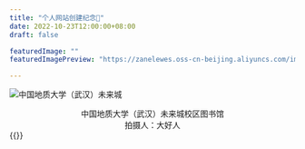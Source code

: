 ```yaml
---
title: "个人网站创建纪念👋"
date: 2022-10-23T12:00:00+08:00
draft: false

featuredImage: ""
featuredImagePreview: "https://zanelewes.oss-cn-beijing.aliyuncs.com/img/202211021240319.jpg"

---
```


![中国地质大学（武汉）未来城](https://zanelewes.oss-cn-beijing.aliyuncs.com/img/202211021240319.jpg)  
<center><font face="楷体" >中国地质大学（武汉）未来城校区图书馆</font></center>
<center><font face="楷体" >拍摄人：大好人</font></center>
{{<AntiHero >}}